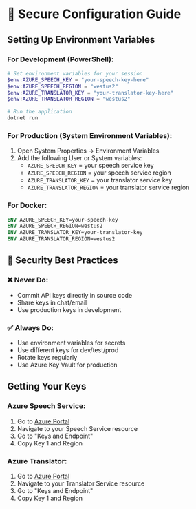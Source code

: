# 🔐 Secure Configuration Guide

## Setting Up Environment Variables

### For Development (PowerShell):
```powershell
# Set environment variables for your session
$env:AZURE_SPEECH_KEY = "your-speech-key-here"
$env:AZURE_SPEECH_REGION = "westus2"
$env:AZURE_TRANSLATOR_KEY = "your-translator-key-here"
$env:AZURE_TRANSLATOR_REGION = "westus2"

# Run the application
dotnet run
```

### For Production (System Environment Variables):
1. Open System Properties → Environment Variables
2. Add the following User or System variables:
   - `AZURE_SPEECH_KEY` = your speech service key
   - `AZURE_SPEECH_REGION` = your speech service region
   - `AZURE_TRANSLATOR_KEY` = your translator service key
   - `AZURE_TRANSLATOR_REGION` = your translator service region

### For Docker:
```dockerfile
ENV AZURE_SPEECH_KEY=your-speech-key
ENV AZURE_SPEECH_REGION=westus2
ENV AZURE_TRANSLATOR_KEY=your-translator-key
ENV AZURE_TRANSLATOR_REGION=westus2
```

## 🚨 Security Best Practices

### ❌ Never Do:
- Commit API keys directly in source code
- Share keys in chat/email
- Use production keys in development

### ✅ Always Do:
- Use environment variables for secrets
- Use different keys for dev/test/prod
- Rotate keys regularly
- Use Azure Key Vault for production

## Getting Your Keys

### Azure Speech Service:
1. Go to [Azure Portal](https://portal.azure.com)
2. Navigate to your Speech Service resource
3. Go to "Keys and Endpoint"
4. Copy Key 1 and Region

### Azure Translator:
1. Go to [Azure Portal](https://portal.azure.com)  
2. Navigate to your Translator Service resource
3. Go to "Keys and Endpoint"
4. Copy Key 1 and Region